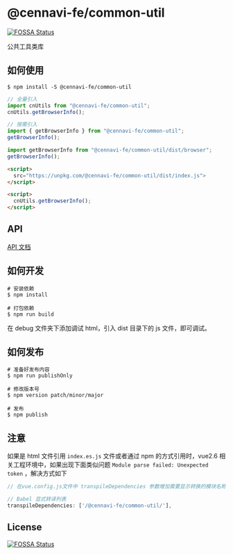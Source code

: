 # @cennavi-fe/common-util
[![FOSSA Status](https://app.fossa.com/api/projects/git%2Bgithub.com%2FNI-Web-Infra-Team%2Fcommon-util.svg?type=shield)](https://app.fossa.com/projects/git%2Bgithub.com%2FNI-Web-Infra-Team%2Fcommon-util?ref=badge_shield)


公共工具类库

## 如何使用

```shell
$ npm install -S @cennavi-fe/common-util
```

```js
// 全量引入
import cnUtils from "@cennavi-fe/common-util";
cnUtils.getBrowserInfo();

// 按需引入
import { getBrowserInfo } from "@cennavi-fe/common-util";
getBrowserInfo();

import getBrowserInfo from "@cennavi-fe/common-util/dist/browser";
getBrowserInfo();
```

```html
<script>
  src="https://unpkg.com/@cennavi-fe/common-util/dist/index.js">
</script>

<script>
  cnUtils.getBrowserInfo();
</script>
```

## API

[API 文档](https://unpkg.com/@cennavi-fe/common-util/dist/docs/index.html)

## 如何开发

```shell
# 安装依赖
$ npm install

# 打包依赖
$ npm run build
```

在 debug 文件夹下添加调试 html，引入 dist 目录下的 js 文件，即可调试。

## 如何发布

```shell
# 准备好发布内容
$ npm run publishOnly

# 修改版本号
$ npm version patch/minor/major

# 发布
$ npm publish
```

## 注意

如果是 html 文件引用 `index.es.js` 文件或者通过 npm 的方式引用时，vue2.6 相关工程环境中，如果出现下面类似问题 `Module parse failed: Unexpected token` ，解决方式如下

```js
// 在vue.config.js文件中 transpileDependencies 参数增加需要显示转换的模块名称

// Babel 显式转译列表
transpileDependencies: ['/@cennavi-fe/common-util/'],
```


## License
[![FOSSA Status](https://app.fossa.com/api/projects/git%2Bgithub.com%2FNI-Web-Infra-Team%2Fcommon-util.svg?type=large)](https://app.fossa.com/projects/git%2Bgithub.com%2FNI-Web-Infra-Team%2Fcommon-util?ref=badge_large)